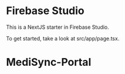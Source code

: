 # Firebase Studio

This is a NextJS starter in Firebase Studio.

To get started, take a look at src/app/page.tsx.
# MediSync-Portal
